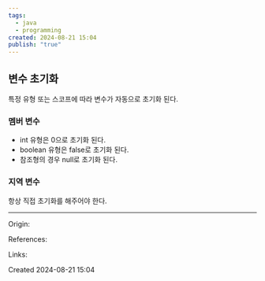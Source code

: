 ```yaml
---
tags:
  - java
  - programming
created: 2024-08-21 15:04
publish: "true"
---
```

## 변수 초기화
특정 유형 또는 스코프에 따라 변수가 자동으로 초기화 된다.

### 멤버 변수
- int 유형은 0으로 초기화 된다.
- boolean 유형은 false로 초기화 된다.
- 참조형의 경우 null로 초기화 된다.
### 지역 변수
항상 직접 초기화를 해주어야 한다.

---
Origin: 

References: 

Links: 

Created 2024-08-21 15:04